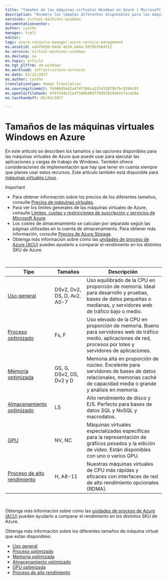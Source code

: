 ```yaml
---
title: "Tamaños de las máquinas virtuales Windows en Azure | Microsoft Docs"
description: "Enumera los tamaños diferentes disponibles para las máquinas virtuales Windows en Azure."
services: virtual-machines-windows
documentationcenter: 
author: cynthn
manager: timlt
editor: 
tags: azure-resource-manager,azure-service-management
ms.assetid: aabf0d30-04eb-4d34-b44a-69f8bfb84f22
ms.service: virtual-machines-windows
ms.devlang: na
ms.topic: article
ms.tgt_pltfrm: vm-windows
ms.workload: infrastructure-services
ms.date: 03/22/2017
ms.author: cynthn
translationtype: Human Translation
ms.sourcegitcommit: f6006d5e83ad74f386ca23fe52879bfbc9394c0f
ms.openlocfilehash: 6f9fe94e11e47580b406ff9d91029db41faceb8e
ms.lasthandoff: 05/03/2017

---
```


# <a name="sizes-for-windows-virtual-machines-in-azure"></a>Tamaños de las máquinas virtuales Windows en Azure

En este artículo se describen los tamaños y las opciones disponibles para las máquinas virtuales de Azure que puede usar para ejecutar las aplicaciones y cargas de trabajo de Windows. También ofrece consideraciones de implementación que hay que tener en cuenta siempre que planee usar estos recursos.  Este artículo también está disponible para [máquinas virtuales Linux](../linux/sizes.md?toc=%2fazure%2fvirtual-machines%2flinux%2ftoc.json).

> [!IMPORTANT]
>* Para obtener información sobre los precios de los diferentes tamaños, consulte [Precios de máquinas virtuales](https://azure.microsoft.com/pricing/details/virtual-machines/#Windows). 
>* Para ver los límites generales de las máquinas virtuales de Azure, consulte [Límites, cuotas y restricciones de suscripción y servicios de Microsoft Azure](../../azure-subscription-service-limits.md).
>* Los costes de almacenamiento se calculan por separado según las páginas utilizadas en la cuenta de almacenamiento. Para obtener más información, consulte [Precios de Azure Storage](https://azure.microsoft.com/pricing/details/storage/).
> * Obtenga más información sobre cómo las [unidades de proceso de Azure (ACU)](acu.md) pueden ayudarlo a comparar el rendimiento en los distintos SKU de Azure.
>
>
<br>    




| Tipo                     | Tamaños           |    Descripción       |
|--------------------------|-------------------|------------------------------------------------------------------------------------------------------------------------------------|
| [Uso general](sizes-general.md)          | DSv2, Dv2, DS, D, Av2, A0-7 | Uso equilibrado de la CPU en proporción de memoria. Ideal para desarrollo y pruebas, bases de datos pequeñas o medianas, y servidores web de tráfico bajo o medio. |
| [Proceso optimizado](sizes-compute.md)        | Fs, F             | Uso elevado de la CPU en proporción de memoria. Bueno para servidores web de tráfico medio, aplicaciones de red, procesos por lotes y servidores de aplicaciones.        |
| [Memoria optimizada](../virtual-machines-windows-sizes-memory.md)         | GS, G, DSv2, DS, Dv2 y D   | Memoria alta en proporción de núcleo. Excelente para servidores de bases de datos relacionales, memorias caché de capacidad media o grande y análisis en memoria.                 |
| [Almacenamiento optimizado](../virtual-machines-windows-sizes-storage.md)        | LS                | Alto rendimiento de disco y E/S. Perfecto para bases de datos SQL y NoSQL y macrodatos.                                                         |
| [GPU](sizes-gpu.md)            | NV, NC            | Máquinas virtuales especializadas específicas para la representación de gráficos pesados y la edición de vídeo. Están disponibles con uno o varios GPU.       |
| [Proceso de alto rendimiento](sizes-hpc.md) | H, A8-11          | Nuestras máquinas virtuales de CPU más rápidas y eficaces con interfaces de red de alto rendimiento opcionales (RDMA). 

<br>

Obtenga más información sobre cómo las [unidades de proceso de Azure (ACU)](acu.md) pueden ayudarlo a comparar el rendimiento en los distintos SKU de Azure.

Obtenga más información sobre los diferentes tamaños de máquina virtual que están disponibles:
- [Uso general](sizes-general.md)
- [Proceso optimizado](sizes-compute.md)
- [Memoria optimizada](../virtual-machines-windows-sizes-memory.md)
- [Almacenamiento optimizado](../virtual-machines-windows-sizes-storage.md)
- [GPU optimizada](sizes-gpu.md)
- [Proceso de alto rendimiento](sizes-hpc.md)




